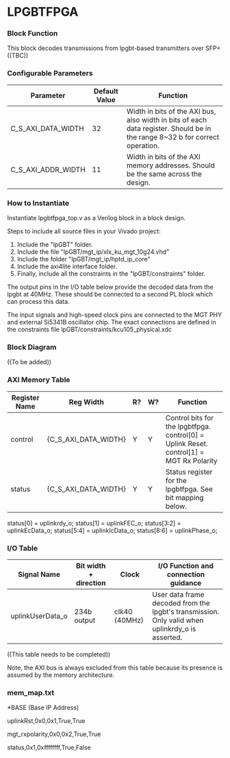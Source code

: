# LPGBTFPGA

### Block Function
This block decodes transmissions from lpgbt-based transmitters over SFP+
((TBC))

### Configurable Parameters

| Parameter     | Default Value	          | Function  |
| ------------- | ----------------------- | ------- |
| C_S_AXI_DATA_WIDTH        | 32    | Width in bits of the AXI bus, also width in bits of each data register. Should be in the range 8~32 b for correct operation. |
| C_S_AXI_ADDR_WIDTH        | 11  | Width in bits of the AXI memory addresses. Should be the same across the design. | 

### How to Instantiate
Instantiate lpgbtfpga_top.v as a Verilog block in a block design.

Steps to include all source files in your Vivado project:
1. Include the "lpGBT" folder.
2. Include the file "lpGBT/mgt_ip/xlx_ku_mgt_10g24.vhd"
3. Include the folder "lpGBT/mgt_ip/hptd_ip_core"
4. Include the axi4lite interface folder.
5. Finally, include all the constraints in the "lpGBT/constraints" folder.

The output pins in the I/O table below provide the decoded data from the lpgbt at 40MHz. These should be connected to a second PL block which can process this data.

The input signals and high-speed clock pins are connected to the MGT PHY and external Si5341B oscillator chip. The exact connections are defined in the constraints file lpGBT/constraints/kcu105_physical.xdc

### Block Diagram

((To be added))


### AXI Memory Table 

| Register Name       | Reg Width          | R? | W?   | Function |
| -------------     | -------------------- | ---- | ---- | ------------------------------------ | 
| control       | {C_S_AXI_DATA_WIDTH}    | Y | Y | Control bits for the lpgbtfpga. control[0] = Uplink Reset. control[1] = MGT Rx Polarity |
| status       | {C_S_AXI_DATA_WIDTH}    | Y | Y | Status register for the lpgbtfpga. See bit mapping below. |

status[0] = uplinkrdy_o;
status[1] = uplinkFEC_o;
status[3:2] = uplinkEcData_o;
status[5:4] = uplinkIcData_o;
status[8:6] = uplinkPhase_o;


### I/O Table 

| Signal Name       | Bit width + direction          | Clock   | I/O Function and connection guidance |
| -------------     | ------------------------------ | ------- | ------------------------------------ | 
| uplinkUserData_o        | 234b output    | clk40 (40MHz) | User data frame decoded from the lpgbt's transmission. Only valid when uplinkrdy_o is asserted. |

((This table needs to be completed))

Note, the AXI bus is always excluded from this table because its presence is assumed by the memory architecture.

### mem_map.txt

*BASE (Base IP Address)

uplinkRst,0x0,0x1,True,True

mgt_rxpolarity,0x0,0x2,True,True

status,0x1,0xffffffff,True,False